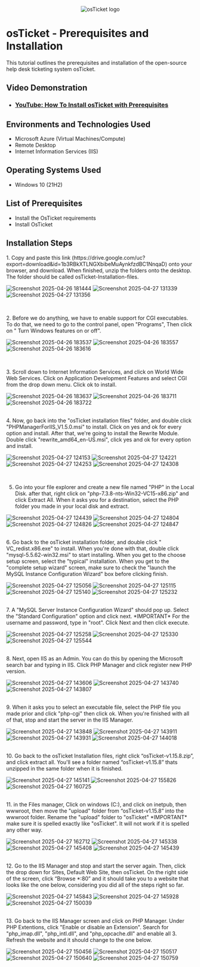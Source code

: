 <p align="center">
<img src="https://i.imgur.com/Clzj7Xs.png" alt="osTicket logo"/>
</p>

<h1>osTicket - Prerequisites and Installation</h1>
This tutorial outlines the prerequisites and installation of the open-source help desk ticketing system osTicket.<br />


<h2>Video Demonstration</h2>

- ### [YouTube: How To Install osTicket with Prerequisites](https://www.youtube.com)

<h2>Environments and Technologies Used</h2>

- Microsoft Azure (Virtual Machines/Compute)
- Remote Desktop
- Internet Information Services (IIS)

<h2>Operating Systems Used </h2>

- Windows 10</b> (21H2)

<h2>List of Prerequisites</h2>

- Install the OsTicket requirements
- Install OsTicket 
<h2>Installation Steps</h2>



<p>
  1. Copy and paste this link (https://drive.google.com/uc?export=download&id=1b3RBkXTLNGXbibeMuAynkfzdBC1NnqaD) onto your browser, and download. When finished, unzip the folders onto the desktop. The folder should be called osTicket-Installation-files.
  
  ![Screenshot 2025-04-26 181444](https://github.com/user-attachments/assets/be75b31a-03c8-4863-af3d-ca3b6592537e) ![Screenshot 2025-04-27 131339](https://github.com/user-attachments/assets/0068c85e-ad08-4101-9e2c-666a25f683f8) ![Screenshot 2025-04-27 131356](https://github.com/user-attachments/assets/44c22df5-87e8-4801-a38d-385b0f8cfa01)



</p>
<p>
</p>
<br />

<p>
2. Before we do anything, we have to enable support for CGI executables. To do that, we need to go to the control panel, open "Programs", Then click on " Turn Windows features on or off". 
  
  ![Screenshot 2025-04-26 183537](https://github.com/user-attachments/assets/fe4d9591-0cac-450a-b050-b1621a9168d0) ![Screenshot 2025-04-26 183557](https://github.com/user-attachments/assets/89f9e328-86aa-4345-8e3b-018f2c0d8ac4) ![Screenshot 2025-04-26 183616](https://github.com/user-attachments/assets/7102fe9f-e698-47fc-aad4-887b1d5d3da6)



</p>
<p>
</p> 
<br />

<p>
  3. Scroll down to Internet Information Services, and click on World Wide Web Services. Click on Application Development Features and select CGI from the drop down menu. Click ok to install. 

  ![Screenshot 2025-04-26 183637](https://github.com/user-attachments/assets/a6698adc-41fd-44a6-9f51-0edbc058c023) ![Screenshot 2025-04-26 183711](https://github.com/user-attachments/assets/3be09af4-de50-4fb2-944b-cdb4f448e3ef) ![Screenshot 2025-04-26 183722](https://github.com/user-attachments/assets/7866b2e0-3c11-4d13-95b4-83b96290a194) 

</p>
<p>
</p> 
<br />
4. Now, go back into the "osTicket installation files" folder, and double click "PHPManagerForIIS_V1.5.0.msi" to install. Click on yes and ok for every option and install. After that, we're going to install the Rewrite Module. Double click "rewrite_amd64_en-US.msi", click yes and ok for every option and install. 

![Screenshot 2025-04-27 124153](https://github.com/user-attachments/assets/d64f493b-4ab0-4d28-8d64-28c7a1d461b4) ![Screenshot 2025-04-27 124221](https://github.com/user-attachments/assets/4d6fb2a5-d29f-4baa-9116-2dc99f6088aa) ![Screenshot 2025-04-27 124253](https://github.com/user-attachments/assets/5e50319d-5f46-405c-85b5-34c2c84baf13) ![Screenshot 2025-04-27 124308](https://github.com/user-attachments/assets/195ec913-4bc5-417b-ab38-b8985d1ef37f) 




</p>
<p>
</p> 
<br />

5. Go into your file explorer and create a new file named "PHP" in the Local Disk. after that, right click on "php-7.3.8-nts-Win32-VC15-x86.zip" and click Extract All. When it asks you for a destination, select the PHP folder you made in your local disk and extract.

![Screenshot 2025-04-27 124439](https://github.com/user-attachments/assets/eb0203ff-a3e5-443e-ba2c-afd48ce51426) ![Screenshot 2025-04-27 124804](https://github.com/user-attachments/assets/e9d1dd7a-a4c1-4bb2-bd57-7c1e02af3524) ![Screenshot 2025-04-27 124826](https://github.com/user-attachments/assets/5ae7c0da-72d8-465b-9a2f-fbd51f7a92de) ![Screenshot 2025-04-27 124847](https://github.com/user-attachments/assets/84ba3b5f-0ed7-4f82-b126-9d375080352f)
 




</p>
<p>
</p> 
<br />
6. Go back to the osTicket installation folder, and double click " VC_redist.x86.exe" to install. When you're done with that, double click "mysql-5.5.62-win32.msi" to start installing. When you get to the choose setup screen, select the "typical" installation. When you get to the "complete setup wizard" screen, make sure to check the "launch the MySQL Instance Configuration Wizard" box before clicking finish.

![Screenshot 2025-04-27 125056](https://github.com/user-attachments/assets/0691a3ce-8964-448d-bd24-c55d41a6b018)  ![Screenshot 2025-04-27 125115](https://github.com/user-attachments/assets/a48137bb-0f22-425d-ad12-4a642869622e) ![Screenshot 2025-04-27 125140](https://github.com/user-attachments/assets/30111956-a29a-4908-8797-87324b9948ed) ![Screenshot 2025-04-27 125232](https://github.com/user-attachments/assets/e4054dca-cf20-48ad-9df9-03b29438c098)  






</p>
<p>
</p> 
<br />
7. A "MySQL Server Instance Configuration Wizard" should pop up. Select the "Standard Configuration" option and click next. *IMPORTANT* For the username and password, type in "root". Click Next and then click execute.

![Screenshot 2025-04-27 125258](https://github.com/user-attachments/assets/35cd37b3-5394-4a5b-a1fa-00551c9d44db) ![Screenshot 2025-04-27 125330](https://github.com/user-attachments/assets/40fdefbc-1643-45fe-b44d-b88614d24c1f) ![Screenshot 2025-04-27 125544](https://github.com/user-attachments/assets/56a77cd6-bfe3-4817-b841-2490de0f935c)





</p>
<p>
</p> 
<br />
8. Next, open IIS as an Admin. You can do this by opening the Microsoft search bar and typing in IIS. Click PHP Manager and click register new PHP version.

![Screenshot 2025-04-27 143606](https://github.com/user-attachments/assets/0eb15ff9-4af6-43a1-b951-8c12e9443442) ![Screenshot 2025-04-27 143740](https://github.com/user-attachments/assets/89ce168c-054c-4b79-a9de-a6f9f23e157f)  ![Screenshot 2025-04-27 143807](https://github.com/user-attachments/assets/fd6fee67-7871-4041-a52b-5e26ea6f663d) 





</p>
<p>
</p> 
<br />
9. When it asks you to select an executable file, select the PHP file you made prior and click "php-cgi" then click ok. When you're finished with all of that, stop and start the server in the IIS Manager.

![Screenshot 2025-04-27 143848](https://github.com/user-attachments/assets/a2bb23e4-2ac2-4c8e-a1e3-56d073ab399a) ![Screenshot 2025-04-27 143911](https://github.com/user-attachments/assets/b22a0ae8-abd4-43fc-ac61-d643600643d1) ![Screenshot 2025-04-27 143931](https://github.com/user-attachments/assets/90bac724-8bbb-4086-95f0-a3a8c04ba898) ![Screenshot 2025-04-27 144018](https://github.com/user-attachments/assets/e7e934a3-4345-47e5-b191-6dab2c3331f4)




</p>
<p>
</p> 
<br />
10. Go back to the osTicket Installation files, right click “osTicket-v1.15.8.zip”, and click extract all. You'll see a folder named “osTicket-v1.15.8” thats unzipped in the same folder when it is finished. 

![Screenshot 2025-04-27 145141](https://github.com/user-attachments/assets/e32f4b2d-204d-4e34-a060-612a7a1989e9) ![Screenshot 2025-04-27 155826](https://github.com/user-attachments/assets/9d12f8e2-1cb3-42df-b012-e2dceda9aa35) ![Screenshot 2025-04-27 160725](https://github.com/user-attachments/assets/367fd053-dead-4fa7-bfa6-11e4a433e476)



 


</p>
<p>
</p> 
<br />
11. in the Files manager, Click on windows (C:), and click on inetpub, then wwwroot, then move the "upload" folder from “osTicket-v1.15.8” into the wwwroot folder. Rename the "upload" folder to "osTicket" *IMPORTANT* make sure it is spelled exactly like "osTicket". It will not work if it is spelled any other way.

![Screenshot 2025-04-27 162712](https://github.com/user-attachments/assets/2ab5c971-9d56-4c37-80ab-af2de0d249f5) ![Screenshot 2025-04-27 145338](https://github.com/user-attachments/assets/7d186b6a-1d04-4ee0-aa5f-9162a2a0e3f2) ![Screenshot 2025-04-27 145408](https://github.com/user-attachments/assets/682b5f99-9249-4c7c-b8b0-9f512239099d) ![Screenshot 2025-04-27 145439](https://github.com/user-attachments/assets/187c4e4d-aac4-43d5-ae4e-d07c4cea2a3c) 





</p>
<p>
</p> 
<br />
12. Go to the IIS Manager and stop and start the server again. Then, click the drop down for Sites, Default Web Site, then osTicket. On the right side of the screen, click  “Browse *:80” and it should take you to a website that looks like the one below, considering you did all of the steps right so far. 

![Screenshot 2025-04-27 145843](https://github.com/user-attachments/assets/d8c1098b-44aa-42f2-9210-d76e4fcf02eb) ![Screenshot 2025-04-27 145928](https://github.com/user-attachments/assets/ae8ef438-79e8-4878-b908-8e8c85182a71) ![Screenshot 2025-04-27 150039](https://github.com/user-attachments/assets/0895f33d-ccb7-45fe-8e0d-af270f84aa14) 




</p>
<p>
</p> 
<br />
13. Go back to the IIS Manager screen and click on PHP Manager. Under PHP Extentions, click "Enable or disable an Extension". Search for "php_imap.dll", "php_intl.dll", and "php_opcache.dll" and enable all 3. Refresh the website and it should change to the one below. 

![Screenshot 2025-04-27 150456](https://github.com/user-attachments/assets/5c62ffeb-aa15-4e76-8320-f7a25c4567b8) ![Screenshot 2025-04-27 150517](https://github.com/user-attachments/assets/625c0c8d-a641-4c53-be17-09bb6b69b4d4) ![Screenshot 2025-04-27 150640](https://github.com/user-attachments/assets/8bde2447-b330-45ac-a0cd-26d384d8a2ba) ![Screenshot 2025-04-27 150759](https://github.com/user-attachments/assets/ba3f2cc0-a347-47e0-8c46-3826282ff820) 





</p>
<p>
</p> 
<br />




</p>
<p>
</p> 
<br />




